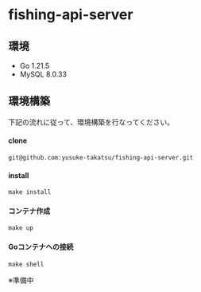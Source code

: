 # fishing-api-server

## 環境

- Go 1.21.5
- MySQL 8.0.33

## 環境構築

下記の流れに従って、環境構築を行なってください。

#### clone

```
git@github.com:yusuke-takatsu/fishing-api-server.git
```

#### install

```
make install
```

#### コンテナ作成
```
make up
```

#### Goコンテナへの接続
```
make shell
```


※準備中